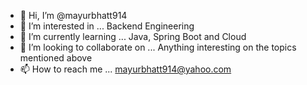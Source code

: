 - 👋 Hi, I’m @mayurbhatt914
- 👀 I’m interested in ... Backend Engineering
- 🌱 I’m currently learning ... Java, Spring Boot and Cloud
- 💞️ I’m looking to collaborate on ... Anything interesting on the topics mentioned above
- 📫 How to reach me ... mayurbhatt914@yahoo.com

<!---
mayurbhatt914/mayurbhatt914 is a ✨ special ✨ repository because its `README.md` (this file) appears on your GitHub profile.
You can click the Preview link to take a look at your changes.
--->
